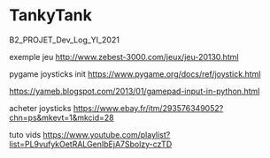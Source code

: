 # TankyTank
B2_PROJET_Dev_Log_YI_2021

exemple jeu
http://www.zebest-3000.com/jeux/jeu-20130.html

pygame joysticks init
https://www.pygame.org/docs/ref/joystick.html

https://yameb.blogspot.com/2013/01/gamepad-input-in-python.html

acheter joysticks
https://www.ebay.fr/itm/293576349052?chn=ps&mkevt=1&mkcid=28

tuto vids
https://www.youtube.com/playlist?list=PL9vufykOetRALGenIbEjA7Sbolzy-czTD